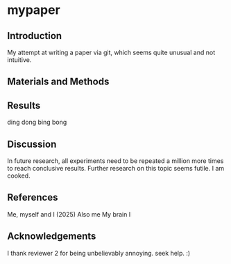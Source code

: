 # mypaper

## Introduction
My attempt at writing a paper via git, which seems quite unusual and not intuitive.

## Materials and Methods

## Results

ding dong
bing bong

## Discussion
In future research, all experiments need to be repeated a million more times to reach conclusive results. 
Further research on this topic seems futile. I am cooked.
## References
Me, myself and I (2025)
Also me
My brain
I

## Acknowledgements
I thank reviewer 2 for being unbelievably annoying. seek help. :)
